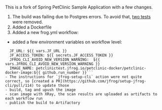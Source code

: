 This is a fork of Spring PetClinic Sample Application with a few changes.

1. The build was failing due to Postgres errors. To avoid that, [two tests](https://github.com/andrekolodochka/spring-petclinic/blob/main/src/test/java/org/springframework/samples/petclinic/PostgresIntegrationTests.java#L81) were removed.
2. Added a Dockerfile
3. Added a new frog.yml workflow:
- added a few environment variables on workflow level:
```env:
  JF_URL: ${{ vars.JF_URL }}
  JF_ACCESS_TOKEN: ${{ secrets.JF_ACCESS_TOKEN }}
  JFROG_CLI_AVOID_NEW_VERSION_WARNING:  ${{ vars.JFROG_CLI_AVOID_NEW_VERSION_WARNING }}
  IMAGE_NAME: petclinictest.jfrog.io/petclinic-docker/petclinic-docker-image:${{ github.run_number }}```
- The instructions for `jfrog-setup-cli` action were not quite correct, so [created a PR](https://github.com/jfrog/setup-jfrog-cli/pull/114) to update those
- build, tag and upush the image
- scan image with XRay, the scan results are uploaded as artifacts to each workflow run
- publish the build to Artifactory